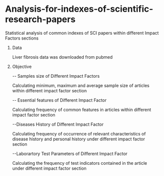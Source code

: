 # Analysis-for-indexes-of-scientific-research-papers

Statistical analysis of common indexes of SCI papers within different Impact Factors sections

1. Data

   Liver fibrosis data was downloaded from pubmed
   
2. Objective

   -- Samples size of  Different Impact Factors
   
      Calculating minimum, maximum and average sample size of articles within different impact factor section
   
   -- Essential features of Different Impact Factor
   
      Calculating frequency of common features in articles within different impact factor section
    
   --Diseases History of Different Impact Factor
   
      Calculating frequency of occurrence of relevant characteristics of disease history and personal history under different impact factor section
   
   --Laborartory Test Parameters of Different Impact Factor
   
      Calculating the frequency of test indicators contained in the article under different impact factor section
      
 

